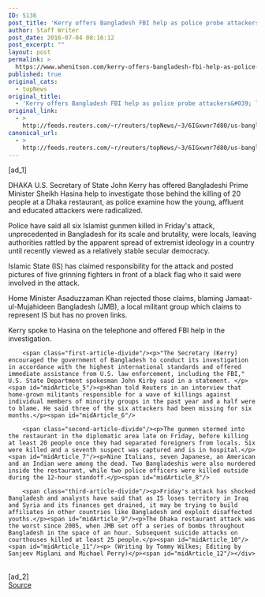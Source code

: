 ```yaml
---
ID: 5136
post_title: 'Kerry offers Bangladesh FBI help as police probe attackers&#039; links'
author: Staff Writer
post_date: 2016-07-04 08:16:12
post_excerpt: ""
layout: post
permalink: >
  https://www.whenitson.com/kerry-offers-bangladesh-fbi-help-as-police-probe-attackers-links/
published: true
original_cats:
  - topNews
original_title:
  - 'Kerry offers Bangladesh FBI help as police probe attackers&#039; links'
original_link:
  - >
    http://feeds.reuters.com/~r/reuters/topNews/~3/6IGxwnr7d80/us-bangladesh-attack-fbi-idUSKCN0ZK09U
canonical_url:
  - >
    http://feeds.reuters.com/~r/reuters/topNews/~3/6IGxwnr7d80/us-bangladesh-attack-fbi-idUSKCN0ZK09U
---
```

 [ad_1]
<br><div id="articleText">
<span id="midArticle_start"/>

<span class="focusParagraph" readability="6"><p><span class="articleLocation">DHAKA</span> U.S. Secretary of State John Kerry has offered Bangladeshi Prime Minister Sheikh Hasina help to investigate those behind the killing of 20 people at a Dhaka restaurant, as police examine how the young, affluent and educated attackers were radicalized.</p></span><span id="midArticle_0"/><p>Police have said all six Islamist gunmen killed in Friday's attack, unprecedented in Bangladesh for its scale and brutality, were locals, leaving authorities rattled by the apparent spread of extremist ideology in a country until recently viewed as a relatively stable secular democracy. </p><span id="midArticle_1"/><p>Islamic State (IS) has claimed responsibility for the attack and posted pictures of five grinning fighters in front of a black flag who it said were involved in the attack. </p><span id="midArticle_2"/><p>Home Minister Asaduzzaman Khan rejected those claims, blaming Jamaat-ul-Mujahideen Bangladesh (JMB), a local militant group which claims to represent IS but has no proven links.</p><span id="midArticle_3"/><p>Kerry spoke to Hasina on the telephone and offered FBI help in the investigation.</p><span id="midArticle_4"/>
        
        <span class="first-article-divide"/><p>"The Secretary (Kerry) encouraged the government of Bangladesh to conduct its investigation in accordance with the highest international standards and offered immediate assistance from U.S. law enforcement, including the FBI," U.S. State Department spokesman John Kirby said in a statement. </p><span id="midArticle_5"/><p>Khan told Reuters in an interview that home-grown militants responsible for a wave of killings against individual members of minority groups in the past year and a half were to blame. He said three of the six attackers had been missing for six months.</p><span id="midArticle_6"/>
        
        <span class="second-article-divide"/><p>The gunmen stormed into the restaurant in the diplomatic area late on Friday, before killing at least 20 people once they had separated foreigners from locals. Six were killed and a seventh suspect was captured and is in hospital.</p><span id="midArticle_7"/><p>Nine Italians, seven Japanese, an American and an Indian were among the dead. Two Bangladeshis were also murdered inside the restaurant, while two police officers were killed outside during the 12-hour standoff.</p><span id="midArticle_8"/>
        
        <span class="third-article-divide"/><p>Friday's attack has shocked Bangladesh and analysts have said that as IS loses territory in Iraq and Syria and its finances get drained, it may be trying to build affiliates in other countries like Bangladesh and exploit disaffected youths.</p><span id="midArticle_9"/><p>The Dhaka restaurant attack was the worst since 2005, when JMB set off a series of bombs throughout Bangladesh in the space of an hour. Subsequent suicide attacks on courthouses killed at least 25 people.</p><span id="midArticle_10"/><span id="midArticle_11"/><p> (Writing by Tommy Wilkes; Editing by Sanjeev Miglani and Michael Perry)</p><span id="midArticle_12"/></div>
<br>[ad_2]
<br><a href="http://feeds.reuters.com/~r/reuters/topNews/~3/6IGxwnr7d80/us-bangladesh-attack-fbi-idUSKCN0ZK09U">Source </a>